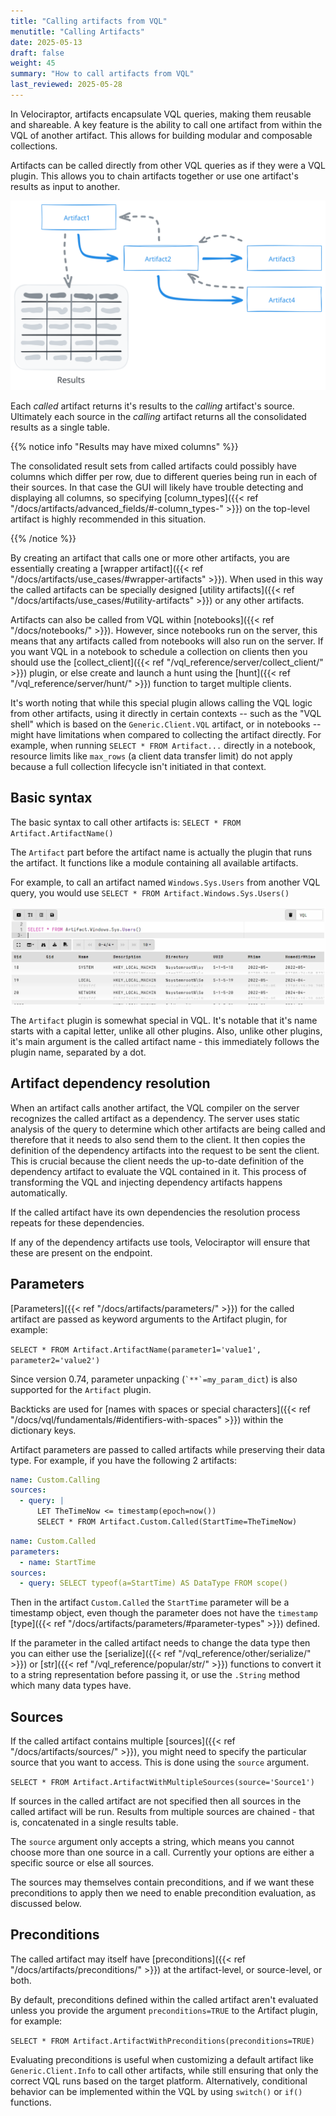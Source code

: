 ```yaml
---
title: "Calling artifacts from VQL"
menutitle: "Calling Artifacts"
date: 2025-05-13
draft: false
weight: 45
summary: "How to call artifacts from VQL"
last_reviewed: 2025-05-28
---
```


In Velociraptor, artifacts encapsulate VQL queries, making them reusable and
shareable. A key feature is the ability to call one artifact from within the VQL
of another artifact. This allows for building modular and composable
collections.

Artifacts can be called directly from other VQL queries as if they were a
VQL plugin. This allows you to chain artifacts together or use one artifact's
results as input to another.

![artifacts calling artifacts](artifacts_calling.svg)

Each _called_ artifact returns it's results to the _calling_ artifact's source.
Ultimately each source in the _calling_ artifact returns all the consolidated
results as a single table.

{{% notice info "Results may have mixed columns" %}}

The consolidated result sets from called artifacts could possibly have columns
which differ per row, due to different queries being run in each of their
sources. In that case the GUI will likely have trouble detecting and displaying
all columns, so specifying
[column_types]({{< ref "/docs/artifacts/advanced_fields/#-column_types-" >}})
on the top-level artifact is highly recommended in this situation.

{{% /notice %}}

By creating an artifact that calls one or more other artifacts, you are
essentially creating a
[wrapper artifact]({{< ref "/docs/artifacts/use_cases/#wrapper-artifacts" >}}).
When used in this way the called artifacts can be specially designed
[utility artifacts]({{< ref "/docs/artifacts/use_cases/#utility-artifacts" >}})
or any other artifacts.

Artifacts can also be called from VQL within
[notebooks]({{< ref "/docs/notebooks/" >}}).
However, since notebooks run on the server, this means that any artifacts called
from notebooks will also run on the server. If you want VQL in a notebook to
schedule a collection on clients then you should use the
[collect_client]({{< ref "/vql_reference/server/collect_client/" >}}) plugin,
or else create and launch a hunt using the
[hunt]({{< ref "/vql_reference/server/hunt/" >}}) function
to target multiple clients.

It's worth noting that while this special plugin allows calling the VQL logic
from other artifacts, using it directly in certain contexts -- such as the "VQL
shell" which is based on the `Generic.Client.VQL` artifact, or in notebooks --
might have limitations when compared to collecting the artifact directly. For
example, when running `SELECT * FROM Artifact...` directly in a notebook,
resource limits like `max_rows` (a client data transfer limit) do not apply
because a full collection lifecycle isn't initiated in that context.


## Basic syntax

The basic syntax to call other artifacts is:
`SELECT * FROM Artifact.ArtifactName()`

The `Artifact` part before the artifact name is actually the plugin that runs
the artifact. It functions like a module containing all available artifacts.

For example, to call an artifact named `Windows.Sys.Users` from another VQL query,
you would use `SELECT * FROM Artifact.Windows.Sys.Users()`

![Calling artifacts from a notebook](calling_artifacts.png)

The `Artifact` plugin is somewhat special in VQL. It's notable that it's name
starts with a capital letter, unlike all other plugins. Also, unlike other
plugins, it's main argument is the called artifact name - this immediately
follows the plugin name, separated by a dot.

## Artifact dependency resolution

When an artifact calls another artifact, the VQL compiler on the server
recognizes the called artifact as a dependency. The server uses static analysis
of the query to determine which other artifacts are being called and therefore
that it needs to also send them to the client. It then copies the definition of
the dependency artifacts into the request to be sent the client. This is crucial
because the client needs the up-to-date definition of the dependency artifact to
evaluate the VQL contained in it. This process of transforming the VQL and
injecting dependency artifacts happens automatically.

If the called artifact have its own dependencies the resolution process repeats
for these dependencies.

If any of the dependency artifacts use tools, Velociraptor will ensure that
these are present on the endpoint.

## Parameters

[Parameters]({{< ref "/docs/artifacts/parameters/" >}})
for the called artifact are passed as keyword arguments to the Artifact plugin,
for example:

`SELECT * FROM Artifact.ArtifactName(parameter1='value1', parameter2='value2')`

Since version 0.74, parameter unpacking (`` `**`=my_param_dict ``) is also
supported for the `Artifact` plugin.

Backticks are used for
[names with spaces or special characters]({{< ref "/docs/vql/fundamentals/#identifiers-with-spaces" >}})
within the dictionary keys.

Artifact parameters are passed to called artifacts while preserving their data
type. For example, if you have the following 2 artifacts:

```yaml
name: Custom.Calling
sources:
  - query: |
      LET TheTimeNow <= timestamp(epoch=now())
      SELECT * FROM Artifact.Custom.Called(StartTime=TheTimeNow)
```

```yaml
name: Custom.Called
parameters:
  - name: StartTime
sources:
  - query: SELECT typeof(a=StartTime) AS DataType FROM scope()
```

Then in the artifact `Custom.Called` the `StartTime` parameter will be a
timestamp object, even though the parameter does not have the `timestamp`
[type]({{< ref "/docs/artifacts/parameters/#parameter-types" >}}) defined.

If the parameter in the called artifact needs to change the data type then you
can either use the
[serialize]({{< ref "/vql_reference/other/serialize/" >}}) or
[str]({{< ref "/vql_reference/popular/str/" >}})
functions to convert it to a string representation
before passing it, or use the `.String` method which many data types have.

## Sources

If the called artifact contains multiple
[sources]({{< ref "/docs/artifacts/sources/" >}}),
you might need to specify the particular source that you want to access.
This is done using the `source` argument.

`SELECT * FROM Artifact.ArtifactWithMultipleSources(source='Source1')`

If sources in the called artifact are not specified then all sources in the
called artifact will be run. Results from multiple sources are chained - that
is, concatenated in a single results table.

The `source` argument only accepts a string, which means you cannot choose more
than one source in a call. Currently your options are either a specific source
or else all sources.

The sources may themselves contain preconditions, and if we want these
preconditions to apply then we need to enable precondition evaluation, as
discussed below.

## Preconditions

The called artifact may itself have
[preconditions]({{< ref "/docs/artifacts/preconditions/" >}})
at the artifact-level, or source-level, or both.

By default, preconditions defined within the called artifact aren't evaluated
unless you provide the argument `preconditions=TRUE` to the Artifact plugin, for
example:

`SELECT * FROM Artifact.ArtifactWithPreconditions(preconditions=TRUE)`

Evaluating preconditions is useful when customizing a default artifact like
`Generic.Client.Info` to call other artifacts, while still ensuring that only
the correct VQL runs based on the target platform. Alternatively, conditional
behavior can be implemented within the VQL by using `switch()` or `if()`
functions.





